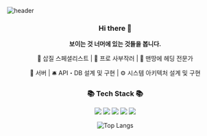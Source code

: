 ![header](https://capsule-render.vercel.app/api?type=waving&color=gradient&height=300&section=header&text=Madang%20Garden&fontAlignY=40&fontSize=90)

<h3 align="center">Hi there 👋</h3>
<p align="center">
  <b>보이는 것 너머에 있는 것들을 봅니다.</b>
</p>
<p align="center">
🚀 삽질 스페셜리스트 | 🎸 프로 사부작러 | 🎯 맨땅에 헤딩 전문가
</p>
<p align="center">
💾 서버 | 🛎️ API・DB 설계 및 구현 | ⚙️ 시스템 아키텍처 설계 및 구현
</p>
<h3 align="center">📚 Tech Stack 📚</h3>
<p align="center">
  <img src="https://img.shields.io/badge/Python-3766AB?style=flat-square&logo=Python&logoColor=white"/></a>
  <img src="https://img.shields.io/badge/Mysql-E6B91E?style=flat-square&logo=MySql&logoColor=white"/></a>
  <img src="https://img.shields.io/badge/Node.js-339933?style=flat-square&logo=Node.js&logoColor=white"/></a>
  <img src="https://img.shields.io/badge/Typescript-3178C6?style=flat-square&logo=Typescript&logoColor=white"/></a>
  <img src="https://img.shields.io/badge/AWS-%23FF9900.svg?style=flat-square&logo=amazon-aws&logoColor=white"/></a>
</p>

<p align="center">
  <img src="https://github-readme-stats.vercel.app/api/top-langs/?username=mdgarden&size_weight=0.5&count_weight=0.5" alt="Top Langs"/>
</p>



